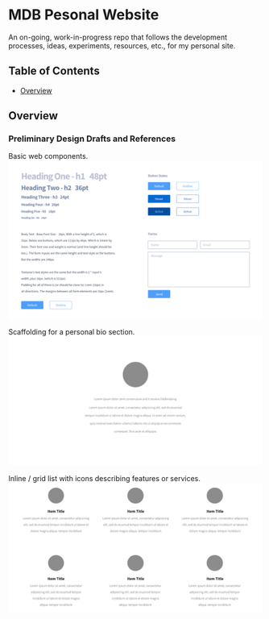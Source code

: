 # MDB Pesonal Website
An on-going, work-in-progress repo that follows the development processes, ideas, experiments, resources, etc., for my personal site.


## Table of Contents

* [Overview](#overview)

## <a name="overview"></a>Overview

### Preliminary Design Drafts and References

Basic web components.
![Style Guide Design Reference 1](_references/styleguide-1_simple.png)   


Scaffolding for a personal bio section.
![Style Guide Design Reference 2](_references/styleguide-1_simple-2.png)   


Inline / grid list with icons describing features or services.
![Style Guide Design Reference 3](_references/styleguide-1_simple-3.png)

